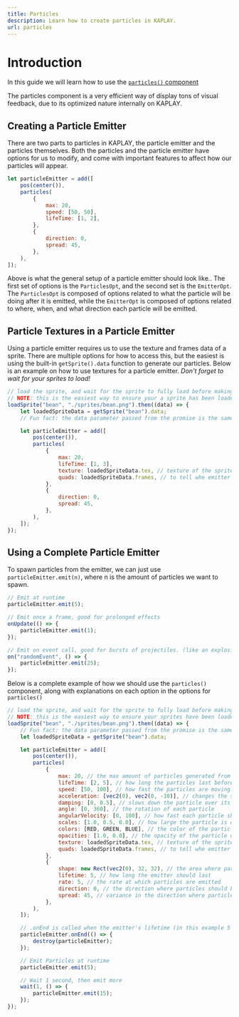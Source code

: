 ```yaml
---
title: Particles
description: Learn how to create particles in KAPLAY.
url: particles
---
```


# Introduction

In this guide we will learn how to use the
[`particles()` component](/doc/ctx/particles)

The particles component is a very efficient way of display tons of visual
feedback, due to its optimized nature internally on KAPLAY.

## Creating a Particle Emitter

There are two parts to particles in KAPLAY, the particle emitter and the
particles themselves. Both the particles and the particle emitter have options
for us to modify, and come with important features to affect how our particles
will appear.

```js
let particleEmitter = add([
    pos(center()),
    particles(
        {
            max: 20,
            speed: [50, 50],
            lifeTime: [1, 2],
        },
        {
            direction: 0,
            spread: 45,
        },
    ),
]);
```

Above is what the general setup of a particle emitter should look like.. The
first set of options is the `ParticlesOpt`, and the second set is the
`EmitterOpt`. The `ParticlesOpt` is composed of options related to what the
particle will be doing after it is emitted, while the `EmitterOpt` is composed
of options related to where, when, and what direction each particle will be
emitted.

## Particle Textures in a Particle Emitter

Using a particle emitter requires us to use the texture and frames data of a
sprite. There are multiple options for how to access this, but the easiest is
using the built-in `getSprite().data` function to generate our particles. Below
is an example on how to use textures for a particle emitter. _Don't forget to
wait for your sprites to load!_

```js
// load the sprite, and wait for the sprite to fully load before making the particle emitter
// NOTE: this is the easiest way to ensure your a sprite has been loaded, but not the best
loadSprite("bean", "./sprites/bean.png").then((data) => {
    let loadedSpriteData = getSprite("bean").data;
    // Fun fact: the data parameter passed from the promise is the same as getSprite().data

    let particleEmitter = add([
        pos(center()),
        particles(
            {
                max: 20,
                lifeTime: [1, 3],
                texture: loadedSpriteData.tex, // texture of the sprite
                quads: loadedSpriteData.frames, // to tell whe emitter what frames of the sprite to use
            },
            {
                direction: 0,
                spread: 45,
            },
        ),
    ]);
});
```

## Using a Complete Particle Emitter

To spawn particles from the emitter, we can just use `particleEmitter.emit(n)`,
where n is the amount of particles we want to spawn.

```js
// Emit at runtime
particleEmitter.emit(5);

// Emit once a frame, good for prolonged effects
onUpdate(() => {
    particleEmitter.emit(1);
});

// Emit on event call, good for bursts of projectiles. (like an explosion)
on("randomEvent", () => {
    particleEmitter.emit(25);
});
```

Below is a complete example of how we should use the `particles()` component,
along with explanations on each option in the options for `particles()`

```js
// load the sprite, and wait for the sprite to fully load before making the particle emitter
// NOTE: this is the easiest way to ensure your sprites have been loaded, but not the best
loadSprite("bean", "./sprites/bean.png").then((data) => {
    // Fun fact: the data parameter passed from the promise is the same as getSprite().data
    let loadedSpriteData = getSprite("bean").data;

    let particleEmitter = add([
        pos(center()),
        particles(
            {
                max: 20, // the max amount of particles generated from this emitter at one time
                lifeTime: [2, 5], // how long the particles last before being destroyed
                speed: [50, 100], // how fast the particles are moving
                acceleration: [vec2(0), vec2(0, -10)], // changes the speed of the particle over its lifetime
                damping: [0, 0.5], // slows down the particle over its lifetime
                angle: [0, 360], // the rotation of each particle
                angularVelocity: [0, 100], // how fast each particle should be rotating
                scales: [1.0, 0.5, 0.0], // how large the particle is over its lifetime
                colors: [RED, GREEN, BLUE], // the color of the particle over its lifetime
                opacities: [1.0, 0.0], // the opacity of the particle over its lifetime
                texture: loadedSpriteData.tex, // texture of the sprite
                quads: loadedSpriteData.frames, // to tell whe emitter what frames of the sprite to use
            },
            {
                shape: new Rect(vec2(0), 32, 32), // the area where particles should be emitted from (can be empty)
                lifetime: 5, // how long the emitter should last
                rate: 5, // the rate at which particles are emitted
                direction: 0, // the direction where particles should be traveling
                spread: 45, // variance in the direction where particles should be traveling
            },
        ),
    ]);

    // .onEnd is called when the emitter's lifetime (in this example 5 seconds), has expired.
    particleEmitter.onEnd(() => {
        destroy(particleEmitter);
    });

    // Emit Particles at runtime
    particleEmitter.emit(5);

    // Wait 1 second, then emit more
    wait(1, () => {
        particleEmitter.emit(15);
    });
});
```
